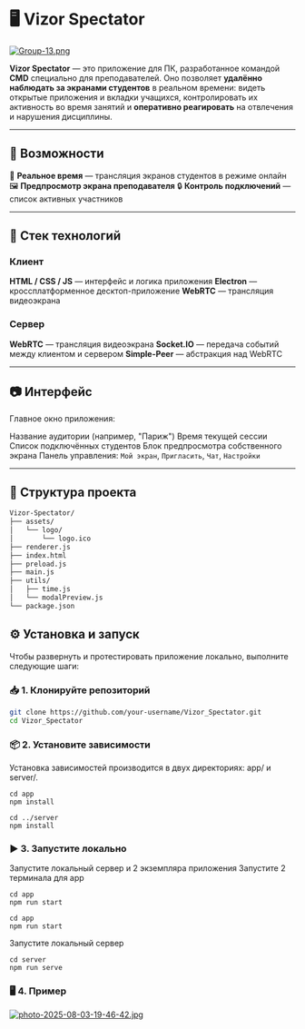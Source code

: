 # 🖥️ Vizor Spectator
[![Group-13.png](https://i.postimg.cc/pXbWbTDx/Group-13.png)](https://postimg.cc/kDs3W71h)

**Vizor Spectator** — это приложение для ПК, разработанное командой **CMD** специально для преподавателей. Оно позволяет **удалённо наблюдать за экранами студентов** в реальном времени: видеть открытые приложения и вкладки учащихся, контролировать их активность во время занятий и **оперативно реагировать** на отвлечения и нарушения дисциплины.


---

## 🚀 Возможности

📡 **Реальное время** — трансляция экранов студентов в режиме онлайн
🖼️ **Предпросмотр экрана преподавателя**
🔒 **Контроль подключений** — список активных участников


---

## 🧩 Стек технологий
### Клиент
**HTML / CSS / JS** — интерфейс и логика приложения
**Electron** — кроссплатформенное десктоп-приложение
**WebRTC** — трансляция видеоэкрана
### Сервер
**WebRTC** — трансляция видеоэкрана
**Socket.IO** — передача событий между клиентом и сервером
**Simple-Peer** — абстракция над WebRTC


---

## 📷 Интерфейс

Главное окно приложения:

 Название аудитории (например, "Париж")
Время текущей сессии Список подключённых студентов
Блок предпросмотра собственного экрана
Панель управления: `Мой экран`, `Пригласить`, `Чат`, `Настройки`

---

## 📁 Структура проекта

```bash
Vizor-Spectator/
├── assets/                
│   └── logo/
│       └── logo.ico
├── renderer.js            
├── index.html             
├── preload.js         
├── main.js                
├── utils/
│   ├── time.js            
│   └── modalPreview.js    
└── package.json
```

## ⚙️ Установка и запуск

Чтобы развернуть и протестировать приложение локально, выполните следующие шаги:

### 📥 1. Клонируйте репозиторий
```bash
git clone https://github.com/your-username/Vizor_Spectator.git
cd Vizor_Spectator
```
### 📦 2. Установите зависимости
Установка зависимостей производится в двух директориях: app/ и server/.

```
cd app
npm install
```
```
cd ../server
npm install
```

### ▶ 3. Запустите локально
Запустите локальный сервер и 2 экземпляра приложения
Запустите 2 терминала для app
```
cd app
npm run start
```
```
cd app
npm run start
```


Запустите локальный сервер
```
cd server
npm run serve
```



### 🖥️ 4. Пример
[![photo-2025-08-03-19-46-42.jpg](https://i.postimg.cc/PxkKz8w0/photo-2025-08-03-19-46-42.jpg)](https://postimg.cc/LqNzm5vV)
